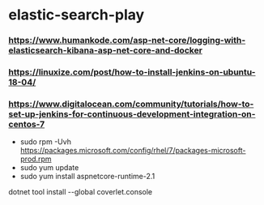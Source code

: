 # elastic-search-play

### https://www.humankode.com/asp-net-core/logging-with-elasticsearch-kibana-asp-net-core-and-docker


### https://linuxize.com/post/how-to-install-jenkins-on-ubuntu-18-04/

### https://www.digitalocean.com/community/tutorials/how-to-set-up-jenkins-for-continuous-development-integration-on-centos-7

* sudo rpm -Uvh https://packages.microsoft.com/config/rhel/7/packages-microsoft-prod.rpm
* sudo yum update
* sudo yum install aspnetcore-runtime-2.1

dotnet tool install --global coverlet.console

